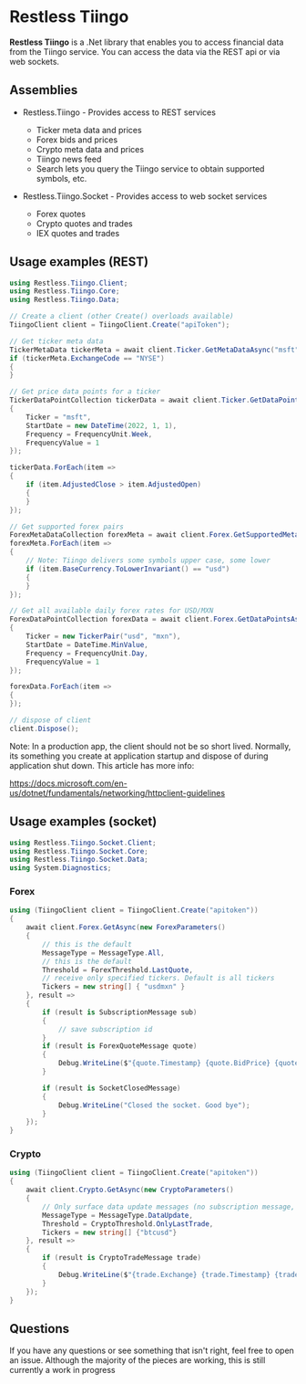 # Restless Tiingo

**Restless Tiingo** is a .Net library that enables you to access financial data from the Tiingo service.
You can access the data via the REST api or via web sockets.

## Assemblies
- Restless.Tiingo - Provides access to REST services
  - Ticker meta data and prices
  - Forex bids and prices
  - Crypto meta data and prices
  - Tiingo news feed
  - Search lets you query the Tiingo service to obtain supported symbols, etc.
   
- Restless.Tiingo.Socket - Provides access to web socket services
  - Forex quotes
  - Crypto quotes and trades
  - IEX quotes and trades


## Usage examples (REST)

~~~c#
using Restless.Tiingo.Client;
using Restless.Tiingo.Core;
using Restless.Tiingo.Data;
~~~

~~~c#
// Create a client (other Create() overloads available)
TiingoClient client = TiingoClient.Create("apiToken");

// Get ticker meta data
TickerMetaData tickerMeta = await client.Ticker.GetMetaDataAsync("msft");
if (tickerMeta.ExchangeCode == "NYSE")
{
}

// Get price data points for a ticker
TickerDataPointCollection tickerData = await client.Ticker.GetDataPointsAsync(new TickerParameters()
{
    Ticker = "msft",
    StartDate = new DateTime(2022, 1, 1),
    Frequency = FrequencyUnit.Week,
    FrequencyValue = 1
});

tickerData.ForEach(item =>
{
    if (item.AdjustedClose > item.AdjustedOpen)
    {
    }
});

// Get supported forex pairs
ForexMetaDataCollection forexMeta = await client.Forex.GetSupportedMetaDataAsync();
forexMeta.ForEach(item =>
{
    // Note: Tiingo delivers some symbols upper case, some lower
    if (item.BaseCurrency.ToLowerInvariant() == "usd")
    {
    }
});

// Get all available daily forex rates for USD/MXN
ForexDataPointCollection forexData = await client.Forex.GetDataPointsAsync(new ForexParameters()
{
    Ticker = new TickerPair("usd", "mxn"),
    StartDate = DateTime.MinValue,
    Frequency = FrequencyUnit.Day,
    FrequencyValue = 1
});

forexData.ForEach(item =>
{
});

// dispose of client
client.Dispose();
~~~

Note: In a production app, the client should not be so short lived. Normally, its something you create
at application startup and dispose of during application shut down. This article has more info:

https://docs.microsoft.com/en-us/dotnet/fundamentals/networking/httpclient-guidelines

## Usage examples (socket)
~~~c#
using Restless.Tiingo.Socket.Client;
using Restless.Tiingo.Socket.Core;
using Restless.Tiingo.Socket.Data;
using System.Diagnostics;
~~~

### Forex
~~~c#
using (TiingoClient client = TiingoClient.Create("apitoken"))
{
    await client.Forex.GetAsync(new ForexParameters()
    {
        // this is the default
        MessageType = MessageType.All,
        // this is the default
        Threshold = ForexThreshold.LastQuote,
        // receive only specified tickers. Default is all tickers
        Tickers = new string[] { "usdmxn" }
    }, result =>
    {
        if (result is SubscriptionMessage sub)
        {
            // save subscription id
        }
        if (result is ForexQuoteMessage quote)
        {
            Debug.WriteLine($"{quote.Timestamp} {quote.BidPrice} {quote.MidPrice}");
        }

        if (result is SocketClosedMessage)
        {
            Debug.WriteLine("Closed the socket. Good bye");
        }
    });
}
~~~

### Crypto

~~~c#
using (TiingoClient client = TiingoClient.Create("apitoken"))
{
    await client.Crypto.GetAsync(new CryptoParameters()
    {
        // Only surface data update messages (no subscription message, etc.)
        MessageType = MessageType.DataUpdate,
        Threshold = CryptoThreshold.OnlyLastTrade,
        Tickers = new string[] {"btcusd"}
    }, result =>
    {
        if (result is CryptoTradeMessage trade)
        {
            Debug.WriteLine($"{trade.Exchange} {trade.Timestamp} {trade.LastPrice}");
        }
    });
}
~~~

## Questions
If you have any questions or see something that isn't right, feel free to open an issue.
Although the majority of the pieces are working, this is still currently a work in progress
